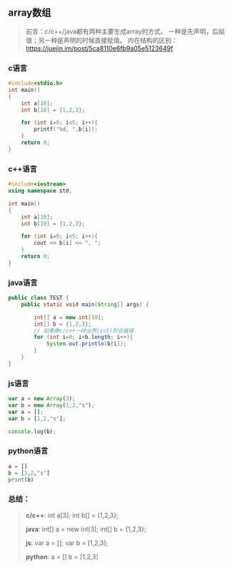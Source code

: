 ## array数组

> 前言：c/c++/java都有两种主要生成array的方式。
> 一种是先声明，后赋值；另一种是声明的时候直接赋值。
> 内在结构的区别：https://juejin.im/post/5ca8110e6fb9a05e5123649f

### c语言
```c
#include<stdio.h>
int main()
{
    int a[10];
    int b[10] = {1,2,3};

    for (int i=0; i<5; i++){
        printf("%d, ",b[i]);
    }
    return 0;
}
```

### c++语言
```c++
#include<iostream>
using namespace std;

int main()
{
    int a[10];
    int b[10] = {1,2,3};

    for (int i=0; i<5; i++){
        cout << b[i] << ", ";
    }
    return 0;
}
```

### java语言

```java
public class TEST {
    public static void main(String[] args) {

        int[] a = new int[10];
        int[] b = {1,2,3};
        // 如果像c/c++一样出界(i<5)则会报错
        for (int i=0; i<b.length; i++){
            System.out.println(b[i]);
        }
    }
}
```

### js语言
```js
var a = new Array(3);
var b = new Array(1,2,"s");
var a = [];
var b = [1,2,"s"];

console.log(b);
```

### python语言
```python
a = []
b = [1,2,"s"]
print(b)
```

### 总结：
> **c/c++**:
>   int a[3];
>   int b[] = {1,2,3};
>
> **java**:
>   int[] a = new int[3];
>   int[] b = {1,2,3};
> 
> **js**:
>   var a = [];
>   var b = [1,2,3]; 
> 
> **python**:
>   a = []
>   b = [1,2,3]